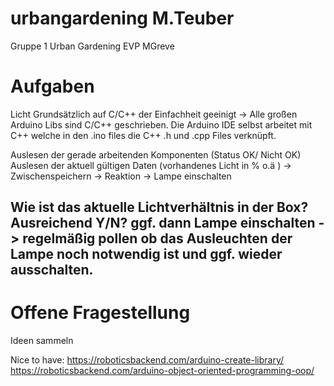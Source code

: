 # urbangardening M.Teuber
Gruppe 1 Urban Gardening EVP MGreve 


# Aufgaben
Licht 
Grundsätzlich auf C/C++ der Einfachheit geeinigt -> Alle großen Arduino Libs sind C/C++ geschrieben.
Die Arduino IDE selbst arbeitet mit C++ welche in den .ino files die C++ .h und .cpp Files verknüpft.


Auslesen der gerade arbeitenden Komponenten (Status OK/ Nicht OK) 
Auslesen der aktuell gültigen Daten (vorhandenes Licht in % o.ä ) -> Zwischenspeichern -> Reaktion -> Lampe einschalten

Wie ist das aktuelle Lichtverhältnis in der Box? Ausreichend Y/N?
ggf. dann Lampe einschalten -> regelmäßig pollen ob das Ausleuchten der Lampe noch notwendig ist und ggf. wieder ausschalten.
---
# Offene Fragestellung
Ideen sammeln 


Nice to have:
https://roboticsbackend.com/arduino-create-library/
https://roboticsbackend.com/arduino-object-oriented-programming-oop/